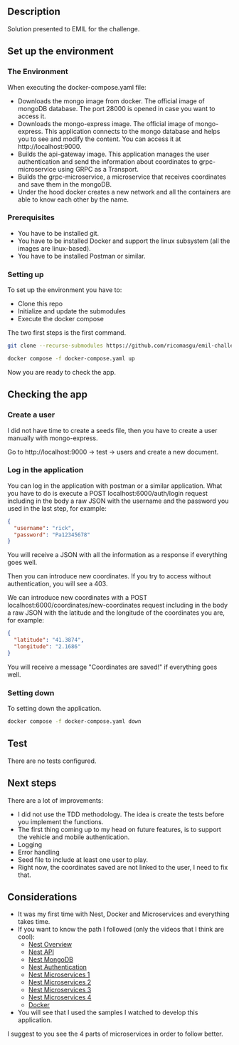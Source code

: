 ## Description

Solution presented to EMIL for the challenge.

## Set up the environment

### The Environment
When executing the docker-compose.yaml file:
 - Downloads the mongo image from docker. The official image of mongoDB database. The port 28000 is opened in case you want to access it.
 - Downloads the mongo-express image. The official image of mongo-express. This application connects to the mongo database and helps you to see and modify the content. You can access it at http://localhost:9000.
 - Builds the api-gateway image. This application manages the user authentication and send the information about coordinates to grpc-microservice using GRPC as a Transport.
 - Builds the grpc-microservice, a microservice that receives coordinates and save them in the mongoDB.
 - Under the hood docker creates a new network and all the containers are able to know each other by the name.


### Prerequisites
 - You have to be installed git.
 - You have to be installed Docker and support the linux subsystem (all the images are linux-based).
 - You have to be installed Postman or similar.

### Setting up
To set up the environment you have to:
 - Clone this repo
 - Initialize and update the submodules
 - Execute the docker compose

The two first steps is the first command.

```bash
git clone --recurse-submodules https://github.com/ricomasgu/emil-challenge.git
```
```bash
docker compose -f docker-compose.yaml up
```
Now you are ready to check the app.

## Checking the app

### Create a user
I did not have time to create a seeds file, then you have to create a user manually with mongo-express.

Go to http://localhost:9000 -> test -> users and create a new document.

### Log in the application
You can log in the application with postman or a similar application.
What you have to do is execute a POST localhost:6000/auth/login request including in the body a raw JSON with the username and the password you used in the last step, for example:
```json
{
  "username": "rick",
  "password": "Pa12345678"
}
```
You will receive a JSON with all the information as a response if everything goes well.

Then you can introduce new coordinates. If you try to access without authentication, you will see a 403.

We can introduce new coordinates with a POST localhost:6000/coordinates/new-coordinates request including in the body a raw JSON with the latitude and the longitude of the coordinates you are, for example:
```json
{
  "latitude": "41.3874",
  "longitude": "2.1686"
}
```
You will receive a message "Coordinates are saved!" if everything goes well.

### Setting down
To setting down the application.

```bash
docker compose -f docker-compose.yaml down
```

## Test

There are no tests configured.

## Next steps
There are a lot of improvements:
 - I did not use the TDD methodology. The idea is create the tests before you implement the functions.
 - The first thing coming up to my head on future features, is to support the vehicle and mobile authentication.
 - Logging
 - Error handling
 - Seed file to include at least one user to play.
 - Right now, the coordinates saved are not linked to the user, I need to fix that.

## Considerations
 - It was my first time with Nest, Docker and Microservices and everything takes time.
 - If you want to know the path I followed (only the videos that I think are cool):
   - [Nest Overview](https://www.youtube.com/watch?v=0M8AYU_hPas)
   - [Nest API](https://www.youtube.com/watch?v=F_oOtaxb0L8&t)
   - [Nest MongoDB](https://www.youtube.com/watch?v=ulfU5vY6I78)
   - [Nest Authentication](https://www.youtube.com/watch?v=_L225zpUK0M&t)
   - [Nest Microservices 1](https://www.youtube.com/watch?v=w7zJNMOIRbw)
   - [Nest Microservices 2](https://www.youtube.com/watch?v=IpoaVi9iPWI)
   - [Nest Microservices 3](https://www.youtube.com/watch?v=CggqI_82ICc)
   - [Nest Microservices 4](https://www.youtube.com/watch?v=OuyxRE9xLw4)
   - [Docker](https://www.youtube.com/watch?v=3c-iBn73dDE)
 - You will see that I used the samples I watched to develop this application.

I suggest to you see the 4 parts of microservices in order to follow better.
